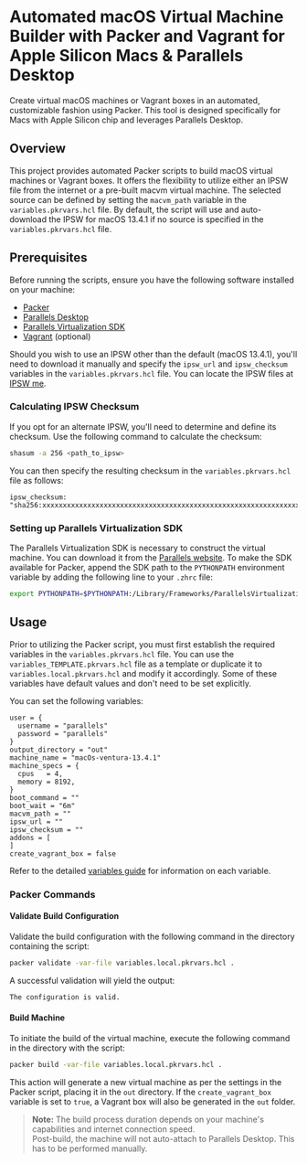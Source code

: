 # Automated macOS Virtual Machine Builder with Packer and Vagrant for Apple Silicon Macs & Parallels Desktop

Create virtual macOS machines or Vagrant boxes in an automated, customizable fashion using Packer. This tool is designed specifically for Macs with Apple Silicon chip and leverages Parallels Desktop.

## Overview

This project provides automated Packer scripts to build macOS virtual machines or Vagrant boxes. It offers the flexibility to utilize either an IPSW file from the internet or a pre-built macvm virtual machine. The selected source can be defined by setting the `macvm_path` variable in the `variables.pkrvars.hcl` file. By default, the script will use and auto-download the IPSW for macOS 13.4.1 if no source is specified in the `variables.pkrvars.hcl` file.

## Prerequisites

Before running the scripts, ensure you have the following software installed on your machine:

* [Packer](https://www.packer.io/)
* [Parallels Desktop](https://www.parallels.com/products/desktop/)
* [Parallels Virtualization SDK](https://www.parallels.com/products/desktop/download/)
* [Vagrant](https://www.vagrantup.com/) (optional)

Should you wish to use an IPSW other than the default (macOS 13.4.1), you'll need to download it manually and specify the `ipsw_url` and `ipsw_checksum` variables in the `variables.pkrvars.hcl` file. You can locate the IPSW files at [IPSW me](https://ipsw.me/).

### Calculating IPSW Checksum

If you opt for an alternate IPSW, you'll need to determine and define its checksum. Use the following command to calculate the checksum:

```bash
shasum -a 256 <path_to_ipsw>
```

You can then specify the resulting checksum in the `variables.pkrvars.hcl` file as follows:

```hcl
ipsw_checksum: "sha256:xxxxxxxxxxxxxxxxxxxxxxxxxxxxxxxxxxxxxxxxxxxxxxxxxxxxxxxxxxxxxxxx"
```

### Setting up Parallels Virtualization SDK

The Parallels Virtualization SDK is necessary to construct the virtual machine. You can download it from the [Parallels website](https://www.parallels.com/products/desktop/download/). To make the SDK available for Packer, append the SDK path to the `PYTHONPATH` environment variable by adding the following line to your `.zhrc` file:

  ```bash
  export PYTHONPATH=$PYTHONPATH:/Library/Frameworks/ParallelsVirtualizationSDK.framework/Versions/Current/Libraries/Python/3.7
  ```

## Usage

Prior to utilizing the Packer script, you must first establish the required variables in the `variables.pkrvars.hcl` file. You can use the `variables_TEMPLATE.pkrvars.hcl` file as a template or duplicate it to `variables.local.pkrvars.hcl` and modify it accordingly. Some of these variables have default values and don't need to be set explicitly.

You can set the following variables:

```hcl
user = {
  username = "parallels"
  password = "parallels"
}
output_directory = "out"
machine_name = "macOs-ventura-13.4.1"
machine_specs = {
  cpus   = 4,
  memory = 8192,
}
boot_command = ""
boot_wait = "6m"
macvm_path = ""
ipsw_url = ""
ipsw_checksum = ""
addons = [
]
create_vagrant_box = false
```

Refer to the detailed [variables guide](./VARIABLES.md) for information on each variable.

### Packer Commands

#### Validate Build Configuration

Validate the build configuration with the following command in the directory containing the script:

```bash
packer validate -var-file variables.local.pkrvars.hcl .
```

A successful validation will yield the output:

```bash
The configuration is valid.
```

#### Build Machine

To initiate the build of the virtual machine, execute the following command in the directory with the script:

```bash
packer build -var-file variables.local.pkrvars.hcl .
```

This action will generate a new virtual machine as per the settings in the Packer script, placing it in the `out` directory. If the `create_vagrant_box` variable is set to `true`, a Vagrant box will also be generated in the `out` folder.

> **Note:** The build process duration depends on your machine's capabilities and internet connection speed.  
> Post-build, the machine will not auto-attach to Parallels Desktop. This has to be performed manually.

